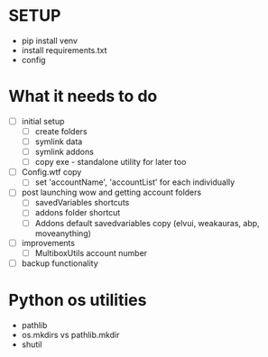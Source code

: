 # SETUP

- pip install venv
- install requirements.txt
- config

# What it needs to do

- [ ] initial setup
  - [ ] create folders
  - [ ] symlink data
  - [ ] symlink addons
  - [ ] copy exe - standalone utility for later too
- [ ] Config.wtf copy
  - [ ] set 'accountName', 'accountList' for each individually
- [ ] post launching wow and getting account folders
  - [ ] savedVariables shortcuts
  - [ ] addons folder shortcut
  - [ ] Addons default savedvariables copy (elvui, weakauras, abp, moveanything)
- [ ] improvements
  - [ ] MultiboxUtils account number
- [ ] backup functionality

# Python os utilities

- pathlib
- os.mkdirs vs pathlib.mkdir
- shutil
